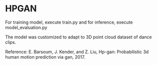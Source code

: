 # HPGAN

For training model, execute train.py and for inference, execute model_evaluation.py

The model was customized to adapt to 3D point cloud dataset of dance clips.

Reference:
E. Barsoum, J. Kender, and Z. Liu, Hp-gan:  Probabilistic 3d human motion prediction via gan,  2017.
